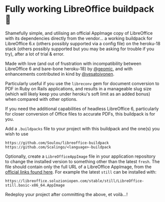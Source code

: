 # Fully working LibreOffice buildpack 🎉

Shamefully simple, and utilising an official AppImage copy of LibreOffice with its dependencies directly from the vendor... a working buildpack for LibreOffice 6.x (others possibly supported via a config file) on the heroku-18 stack (others possibly supported but you may be asking for trouble if you try), after a lot of trial & error.

Made with love (and out of frustration with incompatibility between LibreOffice 6 and bare-bone heroku-18) by [@geomic](https://github.com/geomic), and with enhancements contributed in kind by [@vesatoivonen](https://github.com/vesatoivonen).

Particularly useful if you use the `libreconv` gem for document conversion to PDF in Ruby on Rails applications, and results in a manageable slug size (which will likely keep you under heroku's soft limit as an added bonus) when compared with other options.

If you need the additional capabilities of headless LibreOffice 6, particularly for closer conversion of Office files to accurate PDFs, this buildpack is for you.

Add a `.buildpacks` file to your project with this buildpack and the one(s) you wish to use

```
https://github.com/Soulou/libreoffice-buildpack
https://github.com/Scalingo/<language>-buildpack
```

Optionally, create a `LibreOfficeAppImage` file in your application repository to change the installed version to something other than the latest `fresh`.
The file should contain only the full URL of a LibreOffice AppImage, from the [official links found here](https://libreoffice.soluzioniopen.com/).
For example the latest `still` can be installed with:
```
https://libreoffice.soluzioniopen.com/stable/still/LibreOffice-still.basic-x86_64.AppImage
```

Redeploy your project after committing the above, et voilà...!
